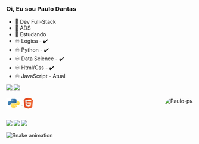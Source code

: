 ### Oi, Eu sou Paulo Dantas

- 🔭 Dev Full-Stack
- 🔭 ADS
- 🌱 Estudando
- ♾️ Lógica - ✔️
- ♾️ Python - ✔️
- ♾️ Data Science - ✔️ 
- ♾️ Html/Css - ✔️
- ♾️ JavaScript - Atual

<div>
  <a href="https://github.com/PauloDantaas">
  <img height="180em" src="https://github-readme-stats.vercel.app/api?username=PauloDantaas&show_icons=true&theme=dracula&include_all_commits=true&count_private=true"/>
  <img height="180em" src="https://github-readme-stats.vercel.app/api/top-langs/?username=PauloDantaas&layout=compact&langs_count=7&theme=dracula"/>
</div>

<div style="display: inline_block"><br>
  <img align="center" alt="Paulo-Python" height="30" width="40" src="https://raw.githubusercontent.com/devicons/devicon/master/icons/python/python-original.svg">
  <img align="center" alt="Paulo-pic" height="30" style="border-radius:50px;" src="https://github.com/devicons/devicon/blob/master/icons/html5/html5-original.svg">
  <img align="right" alt="Paulo-pic" height="50" style="border-radius:50px;" src="https://img.shields.io/badge/MySQL-00000F?style=for-the-badge&logo=mysql&logoColor=white">
  
</div>
  
  
  
  ##
  <div> 
 <a href="https://www.instagram.com/paullodantaas_yh/" target="_blank"><img src="https://img.shields.io/badge/-Instagram-%23E4405F?style=for-the-badge&logo=instagram&logoColor=white" target="_blank"></a>
 <a href = "mailto: s10paulo62@gmail.com"><img src="https://img.shields.io/badge/Gmail-D14836?style=for-the-badge&logo=gmail&logoColor=white" target="_blank"></a>
  <a href="https://www.linkedin.com/in/paulo-dantas-72b252186/" target="_blank"><img src="https://img.shields.io/badge/-LinkedIn-%230077B5?style=for-the-badge&logo=linkedin&logoColor=white" target="_blank"></a>
  </div>    


![Snake animation](https://github.com/PauloDantaas/PauloDantaas/blob/output/github-contribution-grid-snake.svg)
